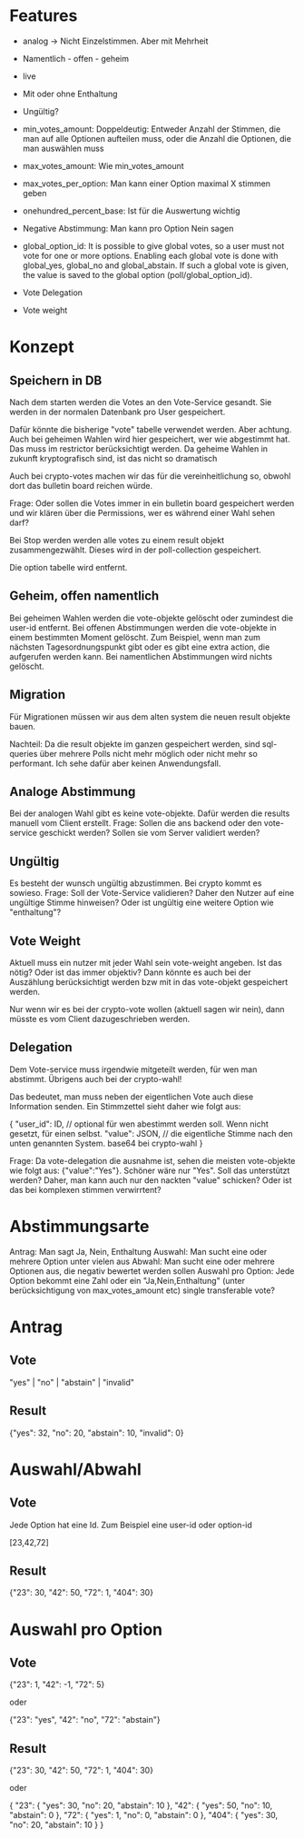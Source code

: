 # Features

- analog -> Nicht Einzelstimmen. Aber mit Mehrheit
- Namentlich - offen - geheim
- live
- Mit oder ohne Enthaltung
- Ungültig?
- min_votes_amount: Doppeldeutig: Entweder Anzahl der Stimmen, die man auf alle Optionen aufteilen muss, oder die Anzahl die Optionen, die man auswählen muss
- max_votes_amount: Wie min_votes_amount
- max_votes_per_option: Man kann einer Option maximal X stimmen geben

- onehundred_percent_base: Ist für die Auswertung wichtig
- Negative Abstimmung: Man kann pro Option Nein sagen
- global_option_id:
  It is possible to give global votes, so a user must not vote for one or more options. Enabling each global vote is done with global_yes, global_no and global_abstain. If such a global vote is given, the value is saved to the global option (poll/global_option_id).
- Vote Delegation
- Vote weight




# Konzept

## Speichern in DB

Nach dem starten werden die Votes an den Vote-Service gesandt. Sie werden in der
normalen Datenbank pro User gespeichert.

Dafür könnte die bisherige "vote" tabelle verwendet werden. Aber achtung. Auch
bei geheimen Wahlen wird hier gespeichert, wer wie abgestimmt hat. Das muss im
restrictor berücksichtigt werden. Da geheime Wahlen in zukunft kryptografisch
sind, ist das nicht so dramatisch

Auch bei crypto-votes machen wir das für die vereinheitlichung so, obwohl dort das bulletin board reichen würde.

Frage: Oder sollen die Votes immer in ein bulletin board gespeichert werden und
wir klären über die Permissions, wer es während einer Wahl sehen darf?

Bei Stop werden werden alle votes zu einem result objekt zusammengezwählt.
Dieses wird in der poll-collection gespeichert.

Die option tabelle wird entfernt.

## Geheim, offen namentlich

Bei geheimen Wahlen werden die vote-objekte gelöscht oder zumindest die user-id
entfernt. Bei offenen Abstimmungen werden die vote-objekte in einem bestimmten
Moment gelöscht. Zum Beispiel, wenn man zum nächsten Tagesordnungspunkt gibt
oder es gibt eine extra action, die aufgerufen werden kann. Bei namentlichen
Abstimmungen wird nichts gelöscht.

## Migration

Für Migrationen müssen wir aus dem alten system die neuen result objekte bauen.

Nachteil: Da die result objekte im ganzen gespeichert werden, sind sql-queries
über mehrere Polls nicht mehr möglich oder nicht mehr so performant. Ich sehe
dafür aber keinen Anwendungsfall.

## Analoge Abstimmung

Bei der analogen Wahl gibt es keine vote-objekte. Dafür werden die results
manuell vom Client erstellt. Frage: Sollen die ans backend oder den vote-service
geschickt werden? Sollen sie vom Server validiert werden?

## Ungültig

Es besteht der wunsch ungültig abzustimmen. Bei crypto kommt es sowieso. Frage:
Soll der Vote-Service validieren? Daher den Nutzer auf eine ungültige Stimme
hinweisen? Oder ist ungültig eine weitere Option wie "enthaltung"?

## Vote Weight

Aktuell muss ein nutzer mit jeder Wahl sein vote-weight angeben. Ist das nötig?
Oder ist das immer objektiv? Dann könnte es auch bei der Auszählung
berücksichtigt werden bzw mit in das vote-objekt gespeichert werden.

Nur wenn wir es bei der crypto-vote wollen (aktuell sagen wir nein), dann müsste
es vom Client dazugeschrieben werden.

## Delegation

Dem Vote-service muss irgendwie mitgeteilt werden, für wen man abstimmt.
Übrigens auch bei der crypto-wahl!

Das bedeutet, man muss neben der eigentlichen Vote auch diese Information
senden. Ein Stimmzettel sieht daher wie folgt aus:

{
"user_id": ID, // optional für wen abestimmt werden soll. Wenn nicht gesetzt, für einen selbst.
"value": JSON, // die eigentliche Stimme nach den unten genannten System. base64 bei crypto-wahl
}

Frage: Da vote-delegation die ausnahme ist, sehen die meisten vote-objekte wie
folgt aus: {"value":"Yes"}. Schöner wäre nur "Yes". Soll das unterstützt werden?
Daher, man kann auch nur den nackten "value" schicken? Oder ist das bei komplexen stimmen verwirrtent?

# Abstimmungsarte

Antrag: Man sagt Ja, Nein, Enthaltung
Auswahl: Man sucht eine oder mehrere Option unter vielen aus
Abwahl: Man sucht eine oder mehrere Optionen aus, die negativ bewertet werden sollen
Auswahl pro Option: Jede Option bekommt eine Zahl oder ein "Ja,Nein,Enthaltung" (unter berücksichtigung von max_votes_amount etc)
single transferable vote?

# Antrag

## Vote

"yes" | "no" | "abstain" | "invalid"

## Result

{"yes": 32, "no": 20, "abstain": 10, "invalid": 0}

# Auswahl/Abwahl

## Vote

Jede Option hat eine Id. Zum Beispiel eine user-id oder option-id

[23,42,72]

## Result

{"23": 30, "42": 50, "72": 1, "404": 30}

# Auswahl pro Option

## Vote

{"23": 1, "42": -1, "72": 5}

oder

{"23": "yes", "42": "no", "72": "abstain"}

## Result

{"23": 30, "42": 50, "72": 1, "404": 30}

oder

{
  "23": {
    "yes": 30,
    "no": 20,
    "abstain": 10
  },
  "42": {
    "yes": 50,
    "no": 10,
    "abstain": 0
  },
  "72": {
    "yes": 1,
    "no": 0,
    "abstain": 0
  },
  "404": {
    "yes": 30,
    "no": 20,
    "abstain": 10
  }
}
